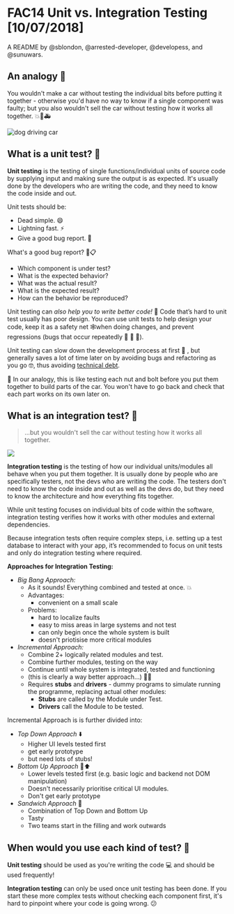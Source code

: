# FAC14 Unit vs. Integration Testing [10/07/2018]

A README by @sblondon, @arrested-developer, @developess, and @sunuwars.

## An analogy :car:

You wouldn't make a car without testing the individual bits before putting it together - otherwise you'd have no way to know if a single component was faulty; but you also wouldn't sell the car without testing how it works all together. 💥🚨🚑

![dog driving car](https://gogrove.co.uk/uploads/453/unbelievable-collection-of-funny-driving-quotes-and-car-memes-dog-styles-ideas.jpg)

## What is a unit test? 🤔

**Unit testing** is the testing of single functions/individual units of source code by supplying input and making sure the output is as expected. It's usually done by the developers who are writing the code, and they need to know the code inside and out.

Unit tests should be:

* Dead simple. :smile: 
* Lightning fast. ⚡️
* Give a good bug report. :bug:

What's a good bug report? 🐞📋

* Which component is under test?
* What is the expected behavior?
* What was the actual result?
* What is the expected result?
* How can the behavior be reproduced?

Unit testing can _also help you to write better code!_ :muscle: Code that’s hard to unit test usually has poor design. You can use unit tests to help design your code, keep it as a safety net 🕸when doing changes, and prevent regressions (bugs that occur repeatedly :bug: :bug: :bug:).

Unit testing can slow down the development process at first :turtle: , but generally saves a lot of time later on by avoiding bugs and refactoring as you go 🤓, thus avoiding [technical debt](https://en.wikipedia.org/wiki/Technical_debt).

:car: In our analogy, this is like testing each nut and bolt before you put them together to build parts of the car. You won't have to go back and check that each part works on its own later on.


## What is an integration test? 🤔

> ...but you wouldn't sell the car without testing how it works all together. 
> 

![](https://preview.ibb.co/hQq5Go/stealacar.jpg)

**Integration testing** is the testing of how our individual units/modules all behave when you put them together. It is usually done by people who are specifically testers, not the devs who are writing the code. The testers don't need to know the code inside and out as well as the devs do, but they need to know the architecture and how everything fits together.

While unit testing focuses on individual bits of code within the software, integration testing verifies how it works with other modules and external dependencies.

Because integration tests often require complex steps, i.e. setting up a test database to interact with your app, it’s recommended to focus on unit tests and only do integration testing where required.

**Approaches for Integration Testing:**
* _Big Bang Approach:_
    * As it sounds! Everything combined and tested at once. 💥
    * Advantages:
        * convenient on a small scale
    * Problems: 
        * hard to localize faults 
        * easy to miss areas in large systems and not test
        * can only begin once the whole system is built
        * doesn't priotisise more critical modules
 * _Incremental Approach:_ 
     * Combine 2+ logically related modules and test.
     * Combine further modules, testing on the way
     * Continue until whole system is integrated, tested and functioning
     * (this is clearly a way better approach...) 👍🏼
     * Requires **stubs** and **drivers** - dummy programs to simulate running the programme, replacing actual other modules:
         * **Stubs** are called by the Module under Test.
         * **Drivers** call the Module to be tested.

Incremental Approach is is further divided into:
* _Top Down Approach_ ⬇️
    * Higher UI levels tested first
    * get early prototype
    * but need lots of stubs!
* _Bottom Up Approach_ 🍑⬆️
    * Lower levels tested first (e.g. basic logic and backend not DOM manipulation)
    * Doesn't necessarily prioritise critical UI modules.
    * Don't get early prototype
* _Sandwich Approach_ 🍔
    * Combination of Top Down and Bottom Up
    * Tasty
    * Two teams start in the filling and work outwards 

## When would you use each kind of test? 🤔

**Unit testing** should be used as you're writing the code :computer: and should be used frequently!

**Integration testing** can only be used once unit testing has been done. If you start these more complex tests without checking each component first, it's hard to pinpoint where your code is going wrong. :confused:

<!--

## Mob notes - the RAW, uncollated notes for people who want to dive deep

Spend some time doing research and write whatever you find relevant/helpful here under your name heading. Then we'll look at the notes, see what themes emerge, and write a 'clean' version in the next section.

### Kate

#### Unit testing 

* _' It is a testing method by which individual units of source code are tested to determine if they are ready to use.'_ - [Guru99 blog](https://www.guru99.com/unit-test-vs-integration-test.html)
* _'It helps to reduce the cost of bug fixes since the bugs are identified during the early phases of development life cycle.'_ - [Guru99 blog](https://www.guru99.com/unit-test-vs-integration-test.html)
* Conducted by the developers, not testers
* 'White box testing' - tests the software solution's internal coding and structure. Based on the inner workings of the application. _'It focuses primarily on strengthening security, the flow of inputs and outputs through the application, and improving design and usability.'_
    * How to white box test? TDD! Create tests and pass them.
* Can be performed by any time
* Easier to find errors since you're working in bite-sized chunks
* But cannot verify whether your software is working with external dependencies
* Devs who are testing must know the software and all its units very well
* _'If your test uses some external resource, like the network or a database, it’s not a unit test.'_ - [Codeutopia](https://codeutopia.net/blog/2015/04/11/what-are-unit-testing-integration-testing-and-functional-testing/)
* _'Unit testing is the only testing method which also helps you write better code – Code that’s hard to unit test usually has poor design.'_ - [Codeutopia](https://codeutopia.net/blog/2015/04/11/what-are-unit-testing-integration-testing-and-functional-testing/)
* _'You can use unit tests to help design your code and keep it as a safety net when doing changes'_ - [Codeutopia](https://codeutopia.net/blog/2015/04/11/what-are-unit-testing-integration-testing-and-functional-testing/)
* _'Unit tests are also great for preventing regressions – bugs that occur repeatedly'_ - [Codeutopia](https://codeutopia.net/blog/2015/04/11/what-are-unit-testing-integration-testing-and-functional-testing/)

#### Integration testing

* Conducted by testers, not the developers who have written the code
* Tests integration between the disparate modules that the devs have created, and how they gel together.
* Can be performed in a 'bottom-up', 'top-down', or 'big bang' method.
    * Bottom up: Lower level modules are tested with higher levels modules until all modules have been tested. Can be done before all modules are finished, which can speed things up. But critical modules which are prone to defects may not be tested until last, which isn't ideal.
    * Top down: Follows the control flow of the software system, testing big modules first down to smaller modules. Easier to pinpoint faults, and early prototypes can be made and tested while the rest is worked on. Critical modules tested as priority. But smaller modules may not get as much testing.
    * Big bang: components integrated together all at once, then tested. Convenient for smalls systems. But can only be done after all modules are done, and can be difficult to figure out where the bugs are. 
* Must be performed after unit testing
* 'Black box testing' - focuses on inputs and outputs of the software system, so the testers don't have to know the code very well like the devs who do unit testing. Test the functionality of the software without looking at the code structure.
* Verifies that your software can work well with its external dependencies
* Harder to find errors since you're combining lots of parts
* _'while unit tests are isolated from other components, integration tests are not...'_
* Verifying that two different systems, like a database and your app, work well together requires integration testing
* Because integration tests often require complex steps, i.e. setting up a test database, it's recommended to focus on unit tests and only do integration testing where required

### Jessie

Integration Testing - it is also sometimes called:
* 'I & T' (Integration and Testing)
* 'String Testing' 
* 'Thread Testing'.


**Why do Integration Testing?:**
Unit tests check smaller code units. If unit tests cover the whole code base, why use integration tests?

* A Module/unit is usually designed by an individual developer whose understanding and programming logic may differ from other programmers. Integration Testing becomes necessary to verify the software modules work in unity.
* During module development there's likely to be changing requirements. These new requirements may not be unit tested and hence system integration Testing becomes necessary.
* Interfaces of the software modules with the database could be erroneous.
* External Hardware interfaces, if any, could be erroneous.
* Inadequate exception handling could cause issues.

**Approaches for Integration Testing:**
* Big Bang Approach:
    * As it sounds! Everything combined and tested at once. 💥
    * Advantages:
        * convenient on a small scale
    * Problems: 
        * hard to localize faults 
        * easy to miss areas in large systems and not test
        * can only begin once the whole system is built
        * doesn't priotisise more critical modules
 * Incremental Approach: 
     * Combine 2+ logically related modules and test.
     * Combine further modules, testing on the way
     * Continue until whole system is integrated, tested and functioning
     * (this is clearly a way better approach...) 👍🏼
     * Requires **stubs** and **drivers** - dummy programs to simulate running the programme, replacing actual other modules:
         * **Stubs** are called by the Module under Test.
         * **Drivers** call the Module to be tested.

Incremental Approach is is further divided into:
* Top Down Approach
    * Higher UI levels tested first
    * get early prototype
    * but need lots of stubs!
* Bottom Up Approach
    * Lower levels tested first (e.g. basic logic and backend not DOM manipulation)
    * Doesn't necessarily prioritise critical UI modules.
    * Don't get early prototype
* Sandwich Approach - Combination of Top Down and Bottom Up

**Why is it cool?**
Requires strong understanding of application architecture and how components work together.

**Integration Test procedure**

1. Prepare the Integration Tests Plan
2. Design the Test Scenarios, Cases, and Scripts.
3. Executing the test Cases followed by reporting the defects.
4. Tracking & re-testing the defects.
5. Steps 3 and 4 are repeated until the completion of Integration is successfully.

Other common type of testing:
**Acceptance testing** — Testing an application in the browser or on a device to analyze the performance of the entire application.

### Sangita
Unit testing:
Unit tests really do help enforce IOC. Without unit tests the onus is on the developers to make sure they meet the requirements of well written code
For small discrete units of functionality that may or may not make up an individual user story by itself - for example, a user story which says that we retrieve all customers when we access a specific web page can be an acceptance test (simulate hitting the web page and checking the response) but may also contain several unit tests (verify that security permissions are checked, verify that the database connection queries correctly, verify that any code limiting the number of results is executed correctly) - these are all "unit tests" that aren't a complete acceptance test.
white-box-testing
Integration testing:
Simply, test that different component parts of your system integrate correctly - for example - maybe you simulate a web service request and check that the result comes back. I would generally use real (ish) static data and mocked dependencies to ensure that it can be consistently verified.
black-box-testing

A unit test is a test written by the programmer to verify that a relatively small piece of code is doing what it is intended to do. They are narrow in scope, they should be easy to write and execute, and their effectiveness depends on what the programmer considers to be useful. The tests are intended for the use of the programmer, they are not directly useful to anybody else, though, if they do their job, testers and users downstream should benefit from seeing fewer bugs.

Part of being a unit test is the implication that things outside the code under test are mocked or stubbed out. Unit tests shouldn't have dependencies on outside systems. They test internal consistency as opposed to proving that they play nicely with some outside system.

An integration test is done to demonstrate that different pieces of the system work together. Integration tests cover whole applications, and they require much more effort to put together. They usually require resources like database instances and hardware to be allocated for them. The integration tests do a more convincing job of demonstrating the system works (especially to non-programmers) than a set of unit tests can, at least to the extent the integration test environment resembles production.


### Michael

> Let’s consider the making of a car. Single-class testing is akin to testing each nut and bolt separately. Imagine testing of such components brought no issue to light. Still, it would be very risky to mass manufacture the car without having built a prototype and sent it to a test drive.

[A Java Geek](https://blog.frankel.ch/unit-test-vs-integration-test/)

>* **Unit tests** ensure that individual components of the app work as expected. Assertions test the component API.
>* **Integration tests** ensure that component collaborations work as expected. Assertions may test component API, UI, or side-effects (such as database I/O, logging, etc…)

>**Unit tests should be:**

>* Dead simple.
Lightning fast.
A good bug report.
What do I mean by “a good bug report?”

>I mean that whatever test runner and assertion library you use, a failing unit test should tell you at a glance:

>* Which component is under test?
>* What is the expected behavior?
>* What was the actual result?
>* What is the expected result?
>* How can the behavior be reproduced?

https://www.sitepoint.com/javascript-testing-unit-functional-integration/

**Test Types**
In general, the most important test types for a website are:

* Unit Tests- Testing of individual functions or classes by supplying input and making sure the output is as expected.
* Integration Tests- Testing processes or components to behave as expected, including the side effects.
* UI Tests- (A.K.A Functional Tests) Testing scenarios on the product itself, by controlling the browser or the website, regardless of the internal structure to ensure expected behavior.

https://medium.com/welldone-software/an-overview-of-javascript-testing-in-2018-f68950900bc3

>A unit test runs some code over a segment of your program checking the input and output. These tests allow developers to check individual areas of a program to see where(and why) errors occur.
>
>This comes with an inherent understanding of what you’re trying to test for and how the code should function. Checking for bugs and errors can only be useful when you know exactly what you’re looking for.

[JS Unit Testing For Beginners](https://designmodo.com/test-javascript-unit/)

https://www.smashingmagazine.com/2012/06/introduction-to-javascript-unit-testing/

What’s in a good test failure bug report?
* What component are you testing?
* What should it do?
* What aspect of the component do you need to test? (e.g. test it returns a function, compare the value of output, test number of items in array)
* What was the output (actual behavior)?
* What was the expected output (expected behavior)?

https://medium.com/javascript-scene/what-every-unit-test-needs-f6cd34d9836d
-->
